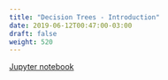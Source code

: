 ```yaml
---
title: "Decision Trees - Introduction"
date: 2019-06-12T00:47:00-03:00
draft: false
weight: 520
---
```


[Jupyter notebook](https://nbviewer.jupyter.org/github/gmoncarz/machine_learning_tour/blob/master/notebooks/07_decision_tree/regressor/01_decision_tree_regressor.ipynb)

<div> 
    <object type="text/html" width="100%" height="1000" data="https://nbviewer.jupyter.org/github/gmoncarz/machine_learning_tour/blob/master/notebooks/07_decision_tree/regressor/01_decision_tree_regressor.ipynb">
    </object>
</div>

